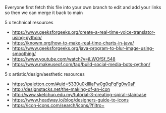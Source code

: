 Everyone first fetch this file into your own branch to edit and add your links so then we can merge it back to main

5 x technical resources
- https://www.geeksforgeeks.org/create-a-real-time-voice-translator-using-python/
- https://knowm.org/how-to-make-real-time-charts-in-java/
- https://www.geeksforgeeks.org/java-program-to-blur-image-using-smoothing/
- https://www.youtube.com/watch?v=iLWOfSf_548
- https://www.makeuseof.com/tag/build-social-media-bots-python/

5 x artistic/design/aesthetic resources
- https://paletton.com/#uid=5330u0kllllaFw0g0qFqFg0w0aF
- http://designstacks.net/the-making-of-an-icon
- http://www.sketchup.edu.my/tutorial-3-creating-spiral-staircase
- https://www.headway.io/blog/designers-guide-to-icons
- https://icon-icons.com/search/icons/?filtro=
